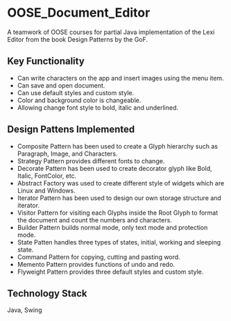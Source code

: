 # OOSE_Document_Editor
A teamwork of OOSE courses for partial Java implementation of the Lexi Editor from the book Design Patterns by the GoF.

## Key Functionality
- Can write characters on the app and insert images using the menu item.
- Can save and open document.
- Can use default styles and custom style.
- Color and background color is changeable.
- Allowing change font style to bold, italic and underlined.

## Design Pattens Implemented
- Composite Pattern has been used to create a Glyph hierarchy such as Paragraph, Image, and Characters.
- Strategy Pattern provides different fonts to change.
- Decorate Pattern has been used to create decorator glyph like Bold, Italic, FontColor, etc.
- Abstract Factory was used to create different style of widgets which are Linux and Windows.
- Iterator Pattern has been used to design our own storage structure and iterator.
- Visitor Pattern for visiting each Glyphs inside the Root Glyph to format the document and count the numbers and characters.
- Builder Pattern builds normal mode, only text mode and protection mode.
- State Patten handles three types of states, initial, working and sleeping state.
- Command Pattern for copying, cutting and pasting word.
- Memento Pattern provides functions of undo and redo.
- Flyweight Pattern provides three default styles and custom style.
## Technology Stack
Java, Swing